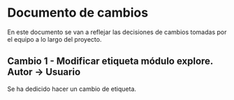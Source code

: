 # Documento de cambios
En este documento se van a reflejar las decisiones de cambios tomadas por el equipo a lo largo del proyecto.

## Cambio 1 - Modificar etiqueta módulo explore. Autor -> Usuario
Se ha dedicido hacer un cambio de etiqueta.
